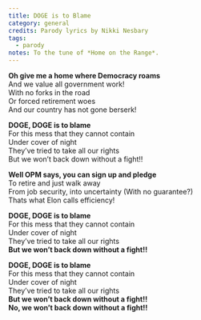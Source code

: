 ```yaml
---
title: DOGE is to Blame
category: general
credits: Parody lyrics by Nikki Nesbary
tags:
  - parody
notes: To the tune of *Home on the Range*.
---
```

**Oh give me a home where Democracy roams**\
And we value all government work!\
With no forks in the road\
Or forced retirement woes\
And our country has not gone berserk!  

**DOGE, DOGE is to blame**\
For this mess that they cannot contain\
Under cover of night\
They’ve tried to take all our rights\
But we won’t back down without a fight!!  

**Well OPM says, you can sign up and pledge**\
To retire and just walk away\
From job security, into uncertainty (With no guarantee?)\
Thats what Elon calls efficiency!  

**DOGE, DOGE is to blame**\
For this mess that they cannot contain\
Under cover of night\
They’ve tried to take all our rights\
**But we won’t back down without a fight!!**  

**DOGE, DOGE is to blame**\
For this mess that they cannot contain\
Under cover of night\
They’ve tried to take all our rights\
**But we won’t back down without a fight!!**\
**No, we won’t back down without a fight!!**
